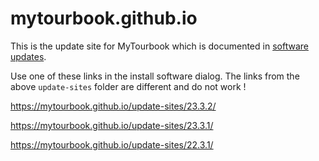 # mytourbook.github.io

This is the update site for MyTourbook which is documented in [software updates](https://mytourbook.sourceforge.io/mytourbook/index.php/download-install/software-updates).

Use one of these links in the install software dialog. The links from the above `update-sites` folder are different and do not work !

https://mytourbook.github.io/update-sites/23.3.2/

https://mytourbook.github.io/update-sites/23.3.1/

https://mytourbook.github.io/update-sites/22.3.1/ 



